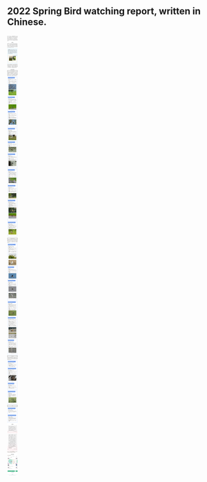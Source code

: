 ## 2022 Spring Bird watching report, written in Chinese. 

![](/Activity_by_time/2022.4.29/pic/1.jpg)
